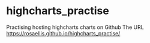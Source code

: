 # highcharts_practise
Practising hosting highcharts charts on Github
The URL https://rosaellis.github.io/highcharts_practise/ 
